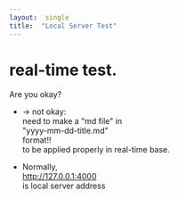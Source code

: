 ```yaml
---
layout:  single
title:  "Local Server Test"
---
```


# real-time test.

Are you okay?

- -> not okay:  
need to make a "md file" in  
"yyyy-mm-dd-title.md"  
format!!  
 to be applied properly in real-time base.

- Normally,  
http://127.0.0.1:4000  
is local server address